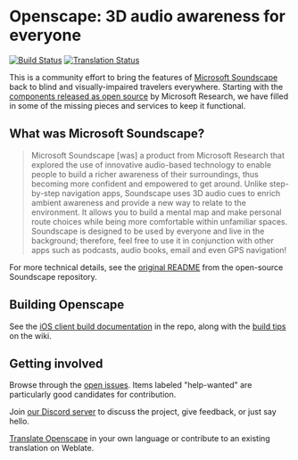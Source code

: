 # Openscape: 3D audio awareness for everyone

[![Build Status](https://github.com/openscape-community/openscape/actions/workflows/ios.yml/badge.svg)](https://github.com/openscape-community/openscape/actions/workflows/ios.yml)
[![Translation Status](https://hosted.weblate.org/widgets/openscape/-/svg-badge.svg)](https://hosted.weblate.org/engage/openscape/)

This is a community effort to bring the features of [Microsoft Soundscape](https://www.microsoft.com/en-us/research/product/soundscape/) back to blind and visually-impaired travelers everywhere. Starting with the [components released as open source](https://github.com/microsoft/soundscape) by Microsoft Research, we have filled in some of the missing pieces and services to keep it functional.

## What was Microsoft Soundscape?

>Microsoft Soundscape \[was] a product from Microsoft Research that explored the use of innovative audio-based technology to enable people to build a richer awareness of their surroundings, thus becoming more confident and empowered to get around. Unlike step-by-step navigation apps, Soundscape uses 3D audio cues to enrich ambient awareness and provide a new way to relate to the environment. It allows you to build a mental map and make personal route choices while being more comfortable within unfamiliar spaces. Soundscape is designed to be used by everyone and live in the background; therefore, feel free to use it in conjunction with other apps such as podcasts, audio books, email and even GPS navigation!

For more technical details, see the [original README](https://github.com/microsoft/soundscape/blob/main/README.md) from the open-source Soundscape repository.

## Building Openscape

See the [iOS client build documentation](https://github.com/openscape-community/openscape/blob/main/docs/ios-client/onboarding.md) in the repo, along with the [build tips](https://github.com/openscape-community/openscape/wiki/build-tips) on the wiki.

## Getting involved

Browse through the [open issues](https://github.com/openscape-community/openscape/issues). Items labeled "help-wanted" are particularly good candidates for contribution.

Join [our Discord server](https://discord.gg/VQHkZJ8mcA) to discuss the project, give feedback, or just say hello.

[Translate Openscape](https://hosted.weblate.org/engage/openscape/) in your own language or contribute to an existing translation on Weblate.
